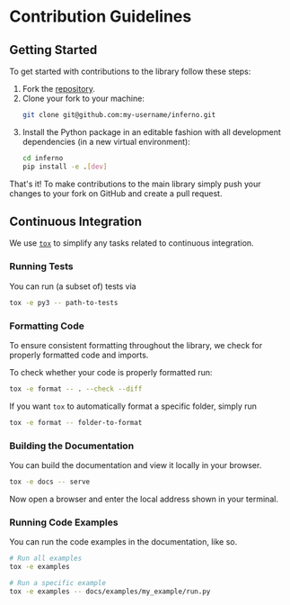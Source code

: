 # Contribution Guidelines

## Getting Started

To get started with contributions to the library follow these steps:

1. Fork the [repository](https://github.com/inferno-ml/inferno).
2. Clone your fork to your machine:
    ```sh
    git clone git@github.com:my-username/inferno.git
    ```
3. Install the Python package in an editable fashion with all development dependencies (in a new virtual environment):
    ```sh
    cd inferno
    pip install -e .[dev]
    ```

That's it! To make contributions to the main library simply push your changes to your fork on GitHub and create a pull request.

## Continuous Integration

We use [``tox``](https://tox.wiki) to simplify any tasks related to continuous integration.

### Running Tests
You can run (a subset of) tests via
```sh
tox -e py3 -- path-to-tests
```

### Formatting Code
To ensure consistent formatting throughout the library, we check for properly formatted code and imports. 

To check whether your code is properly formatted run:

```sh
tox -e format -- . --check --diff
```

If you want ``tox`` to automatically format a specific folder, simply run
```sh
tox -e format -- folder-to-format
```

### Building the Documentation
You can build the documentation and view it locally in your browser.

```sh
tox -e docs -- serve 
```

Now open a browser and enter the local address shown in your terminal.


### Running Code Examples
You can run the code examples in the documentation, like so.

```sh
# Run all examples
tox -e examples

# Run a specific example
tox -e examples -- docs/examples/my_example/run.py 
```